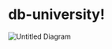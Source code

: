 # db-university!
![Untitled Diagram](https://user-images.githubusercontent.com/114080971/213260892-98304b47-57b2-4ec0-a1a4-f54c1f9769f8.jpg)
